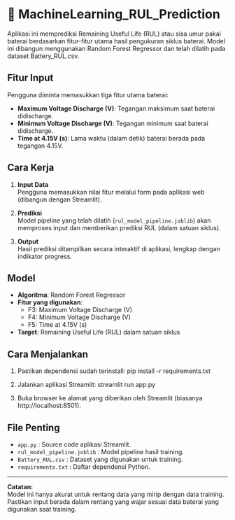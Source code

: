 # 🔋 MachineLearning_RUL_Prediction

Aplikasi ini memprediksi Remaining Useful Life (RUL) atau sisa umur pakai baterai berdasarkan fitur-fitur utama hasil pengukuran siklus baterai. Model ini dibangun menggunakan Random Forest Regressor dan telah dilatih pada dataset Battery_RUL.csv.

## Fitur Input

Pengguna diminta memasukkan tiga fitur utama baterai:

- **Maximum Voltage Discharge (V)**: Tegangan maksimum saat baterai didischarge.
- **Minimum Voltage Discharge (V)**: Tegangan minimum saat baterai didischarge.
- **Time at 4.15V (s)**: Lama waktu (dalam detik) baterai berada pada tegangan 4.15V.

## Cara Kerja

1. **Input Data**  
   Pengguna memasukkan nilai fitur melalui form pada aplikasi web (dibangun dengan Streamlit).

2. **Prediksi**  
   Model pipeline yang telah dilatih (`rul_model_pipeline.joblib`) akan memproses input dan memberikan prediksi RUL (dalam satuan siklus).

3. **Output**  
   Hasil prediksi ditampilkan secara interaktif di aplikasi, lengkap dengan indikator progress.

## Model

- **Algoritma**: Random Forest Regressor
- **Fitur yang digunakan**:
  - F3: Maximum Voltage Discharge (V)
  - F4: Minimum Voltage Discharge (V)
  - F5: Time at 4.15V (s)
- **Target**: Remaining Useful Life (RUL) dalam satuan siklus

## Cara Menjalankan

1. Pastikan dependensi sudah terinstall:
   pip install -r requirements.txt

2. Jalankan aplikasi Streamlit:
   streamlit run app.py

3. Buka browser ke alamat yang diberikan oleh Streamlit (biasanya http://localhost:8501).

## File Penting

- `app.py` : Source code aplikasi Streamlit.
- `rul_model_pipeline.joblib` : Model pipeline hasil training.
- `Battery_RUL.csv` : Dataset yang digunakan untuk training.
- `requirements.txt` : Daftar dependensi Python.

---

**Catatan:**  
Model ini hanya akurat untuk rentang data yang mirip dengan data training. Pastikan input berada dalam rentang yang wajar sesuai data baterai yang digunakan saat training.
